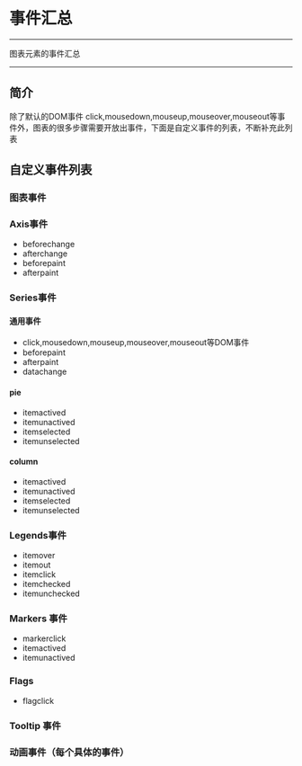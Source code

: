# 事件汇总

---

图表元素的事件汇总

---

## 简介
除了默认的DOM事件 click,mousedown,mouseup,mouseover,mouseout等事件外，图表的很多步骤需要开放出事件，下面是自定义事件的列表，不断补充此列表

## 自定义事件列表

### 图表事件

### Axis事件

* beforechange
* afterchange
* beforepaint
* afterpaint

### Series事件

#### 通用事件

 * click,mousedown,mouseup,mouseover,mouseout等DOM事件
 * beforepaint
 * afterpaint
 * datachange

#### pie

 * itemactived
 * itemunactived
 * itemselected
 * itemunselected

#### column

 * itemactived
 * itemunactived
 * itemselected
 * itemunselected

### Legends事件

 * itemover
 * itemout
 * itemclick
 * itemchecked
 * itemunchecked

### Markers 事件

 * markerclick
 * itemactived
 * itemunactived

### Flags

 * flagclick

### Tooltip 事件

### 动画事件（每个具体的事件）
